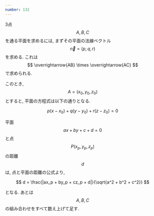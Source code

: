 ```yaml
---
number: 132
---
```

3点 $$ A,B,C $$ を通る平面を求めるには, まずその平面の法線ベクトル $$ \vec{n} = (p, q, r) $$ を求める. これは $$ \overrightarrow{AB} \times \overrightarrow{AC} $$ で求められる.

このとき, $$ A = (x_0, y_0, z_0) $$ とすると, 平面の方程式は以下の通りとなる.

$$
p(x-x_0) + q(y-y_0) + r(z-z_0) = 0
$$

平面 $$ ax+by+c+d=0 $$ と点 $$ P(x_p, y_p, z_p) $$ の距離 $$ d $$ は, 点と平面の距離の公式より,

$$
d = \frac{|ax_p + by_p + cz_p + d|}{\sqrt{a^2 + b^2 + c^2}}
$$

となる. あとは $$ A,B,C $$ の組み合わせをすべて数え上げて足す.
